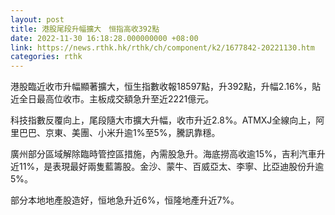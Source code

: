```yaml
---
layout: post
title: 港股尾段升幅擴大　恒指高收392點
date: 2022-11-30 16:18:28.000000000 +08:00
link: https://news.rthk.hk/rthk/ch/component/k2/1677842-20221130.htm
categories: rthk
---
```


港股臨近收市升幅顯著擴大，恒生指數收報18597點，升392點，升幅2.16%，貼近全日最高位收市。主板成交額急升至近2221億元。

科技指數反覆向上，尾段隨大市擴大升幅，收市升近2.8%。ATMXJ全線向上，阿里巴巴、京東、美團、小米升逾1%至5%，騰訊靠穩。

廣州部分區域解除臨時管控區措施，內需股急升。海底撈高收逾15%，吉利汽車升近11%，是表現最好兩隻藍籌股。金沙、蒙牛、百威亞太、李寧、比亞迪股份升逾5%。

部分本地地產股造好，恒地急升近6%，恒隆地產升近7%。
